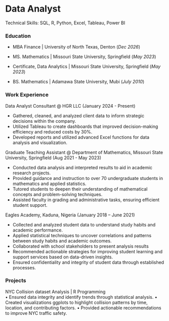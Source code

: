 # Data Analyst

Technical Skills: SQL, R, Python, Excel, Tableau, Power BI

### Education
- MBA Finance | University of North Texas, Denton (_Dec 2026_)

- MS. Mathematics | Missouri State University, Springfield (_May 2023_)
  
- Certificate, Data Analytics | Missouri State University, Springfield (_May 2023_)

- BS. Mathematics | Adamawa State University, Mubi (_July 2010_)
  

### Work Experience
Data Analyst Consultant @ HGR LLC (January 2024 - Present) 
- Gathered, cleaned, and analyzed client data to inform strategic decisions within the company.
-	Utilized Tableau to create dashboards that improved decision-making efficiency and reduced costs by 30%.
-	Developed reports and utilized advanced Excel functions for data analysis and visualization.
  
Graduate Teaching Assistant @ Department of Mathematics, Missouri State University, Springfield (Aug 2021 - May 2023)
- Conducted data analysis and interpreted results to aid in academic research projects.
-	Provided guidance and instruction to over 70 undergraduate students in mathematics and applied statistics.
-	Tutored students to deepen their understanding of mathematical concepts and problem-solving techniques.
-	Assisted faculty in grading and administrative tasks, ensuring efficient student support.

Eagles Academy, Kaduna, Nigeria (January 2018 – June 2021)  
-	Collected and analyzed student data to understand study habits and academic performance.
-	Applied statistical techniques to uncover correlations and patterns between study habits and academic outcomes.
-	Collaborated with school stakeholders to present analysis results
- Recommended actionable strategies for improving student learning and support services based on data-driven insights.
-	Ensured confidentiality and integrity of student data through established processes.

### Projects
NYC Collision dataset Analysis | R Programming   
•	Ensured data integrity and identify trends through statistical analysis.
•	Created visualizations ggplots to highlight collision patterns by time, location, and contributing factors.
•	Provided actionable recommendations to improve NYC traffic safety.


